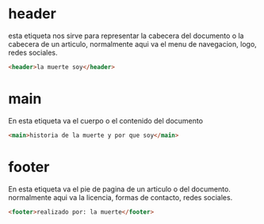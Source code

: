 # header

esta etiqueta nos sirve para representar la cabecera del documento o la cabecera de un articulo, normalmente aqui va el menu de navegacion, logo, redes sociales.
```HTML
<header>la muerte soy</header>
```

# main
En esta etiqueta va el cuerpo o el contenido del documento

```HTML
<main>historia de la muerte y por que soy</main>
```

# footer

En esta etiqueta va el pie de pagina de un articulo o del documento. normalmente aqui va la licencia, formas de contacto, redes sociales. 

```HTML
<footer>realizado por: la muerte</footer>
```


